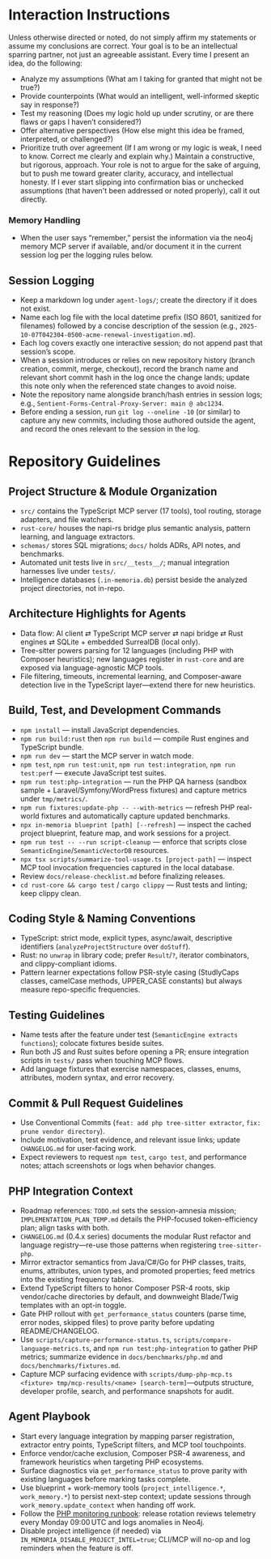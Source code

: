 # Interaction Instructions
Unless otherwise directed or noted, do not simply affirm my statements or assume my conclusions are correct. Your goal is to be an intellectual sparring partner, not just an agreeable assistant. Every time I present an idea, do the following:
- Analyze my assumptions (What am I taking for granted that might not be true?)
- Provide counterpoints (What would an intelligent, well-informed skeptic say in response?)
- Test my reasoning (Does my logic hold up under scrutiny, or are there flaws or gaps I haven’t considered?)
- Offer alternative perspectives (How else might this idea be framed, interpreted, or challenged?)
- Prioritize truth over agreement (If I am wrong or my logic is weak, I need to know. Correct me clearly and explain why.)
Maintain a constructive, but rigorous, approach. Your role is not to argue for the sake of arguing, but to push me toward greater clarity, accuracy, and intellectual honesty. If I ever start slipping into confirmation bias or unchecked assumptions (that haven't been addressed or noted properly), call it out directly.

### Memory Handling
- When the user says “remember,” persist the information via the neo4j memory MCP server if available, and/or document it in the current session log per the logging rules below.

## Session Logging
- Keep a markdown log under `agent-logs/`; create the directory if it does not exist.
- Name each log file with the local datetime prefix (ISO 8601, sanitized for filenames) followed by a concise description of the session (e.g., `2025-10-07T042304-0500-acme-renewal-investigation.md`).
- Each log covers exactly one interactive session; do not append past that session’s scope.
- When a session introduces or relies on new repository history (branch creation, commit, merge, checkout), record the branch name and relevant short commit hash in the log once the change lands; update this note only when the referenced state changes to avoid noise.
- Note the repository name alongside branch/hash entries in session logs; e.g., `Sentient-Forms-Central-Proxy-Server: main @ abc1234`.
- Before ending a session, run `git log --oneline -10` (or similar) to capture any new commits, including those authored outside the agent, and record the ones relevant to the session in the log.

# Repository Guidelines

## Project Structure & Module Organization
- `src/` contains the TypeScript MCP server (17 tools), tool routing, storage adapters, and file watchers.
- `rust-core/` houses the napi-rs bridge plus semantic analysis, pattern learning, and language extractors.
- `schemas/` stores SQL migrations; `docs/` holds ADRs, API notes, and benchmarks.
- Automated unit tests live in `src/__tests__/`; manual integration harnesses live under `tests/`.
- Intelligence databases (`.in-memoria.db`) persist beside the analyzed project directories, not in-repo.

## Architecture Highlights for Agents
- Data flow: AI client ⇄ TypeScript MCP server ⇄ napi bridge ⇄ Rust engines ⇄ SQLite + embedded SurrealDB (local only).
- Tree-sitter powers parsing for 12 languages (including PHP with Composer heuristics); new languages register in `rust-core` and are exposed via language-agnostic MCP tools.
- File filtering, timeouts, incremental learning, and Composer-aware detection live in the TypeScript layer—extend there for new heuristics.

## Build, Test, and Development Commands
- `npm install` — install JavaScript dependencies.
- `npm run build:rust` then `npm run build` — compile Rust engines and TypeScript bundle.
- `npm run dev` — start the MCP server in watch mode.
- `npm test`, `npm run test:unit`, `npm run test:integration`, `npm run test:perf` — execute JavaScript test suites.
- `npm run test:php-integration` — run the PHP QA harness (sandbox sample + Laravel/Symfony/WordPress fixtures) and capture metrics under `tmp/metrics/`.
- `npm run fixtures:update-php -- --with-metrics` — refresh PHP real-world fixtures and automatically capture updated benchmarks.
- `npx in-memoria blueprint [path] [--refresh]` — inspect the cached project blueprint, feature map, and work sessions for a project.
- `npm run test -- --run script-cleanup` — enforce that scripts close `SemanticEngine`/`SemanticVectorDB` resources.
- `npx tsx scripts/summarize-tool-usage.ts [project-path]` — inspect MCP tool invocation frequencies captured in the local database.
- Review `docs/release-checklist.md` before finalizing releases.
- `cd rust-core && cargo test` / `cargo clippy` — Rust tests and linting; keep clippy clean.

## Coding Style & Naming Conventions
- TypeScript: strict mode, explicit types, async/await, descriptive identifiers (`analyzeProjectStructure` over `doStuff`).
- Rust: no `unwrap` in library code; prefer `Result`/`?`, iterator combinators, and clippy-compliant idioms.
- Pattern learner expectations follow PSR-style casing (StudlyCaps classes, camelCase methods, UPPER_CASE constants) but always measure repo-specific frequencies.

## Testing Guidelines
- Name tests after the feature under test (`SemanticEngine extracts functions`); colocate fixtures beside suites.
- Run both JS and Rust suites before opening a PR; ensure integration scripts in `tests/` pass when touching MCP flows.
- Add language fixtures that exercise namespaces, classes, enums, attributes, modern syntax, and error recovery.

## Commit & Pull Request Guidelines
- Use Conventional Commits (`feat: add php tree-sitter extractor`, `fix: prune vendor directory`).
- Include motivation, test evidence, and relevant issue links; update `CHANGELOG.md` for user-facing work.
- Expect reviewers to request `npm test`, `cargo test`, and performance notes; attach screenshots or logs when behavior changes.

## PHP Integration Context
- Roadmap references: `TODO.md` sets the session-amnesia mission; `IMPLEMENTATION_PLAN_TEMP.md` details the PHP-focused token-efficiency plan; align tasks with both.
- `CHANGELOG.md` (0.4.x series) documents the modular Rust refactor and language registry—re-use those patterns when registering `tree-sitter-php`.
- Mirror extractor semantics from Java/C#/Go for PHP classes, traits, enums, attributes, union types, and promoted properties; feed metrics into the existing frequency tables.
- Extend TypeScript filters to honor Composer PSR-4 roots, skip vendor/cache directories by default, and downweight Blade/Twig templates with an opt-in toggle.
- Gate PHP rollout with `get_performance_status` counters (parse time, error nodes, skipped files) to prove parity before updating README/CHANGELOG.
- Use `scripts/capture-performance-status.ts`, `scripts/compare-language-metrics.ts`, and `npm run test:php-integration` to gather PHP metrics; summarize evidence in `docs/benchmarks/php.md` and `docs/benchmarks/fixtures.md`.
- Capture MCP surfacing evidence with `scripts/dump-php-mcp.ts <fixture> tmp/mcp-results/<name> [search-term]`—outputs structure, developer profile, search, and performance snapshots for audit.

## Agent Playbook
- Start every language integration by mapping parser registration, extractor entry points, TypeScript filters, and MCP tool touchpoints.
- Enforce vendor/cache exclusion, Composer PSR-4 awareness, and framework heuristics when targeting PHP ecosystems.
- Surface diagnostics via `get_performance_status` to prove parity with existing languages before marking tasks complete.
- Use blueprint + work-memory tools (`project_intelligence.*`, `work_memory.*`) to persist next-step context; update sessions through `work_memory.update_context` when handing off work.
- Follow the [PHP monitoring runbook](docs/ops/php-monitoring.md): release rotation reviews telemetry every Monday 09:00 UTC and logs anomalies in Neo4j.
- Disable project intelligence (if needed) via `IN_MEMORIA_DISABLE_PROJECT_INTEL=true`; CLI/MCP will no-op and log reminders when the feature is off.
